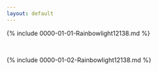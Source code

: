 ```yaml
---
layout: default
---
```


{% include 0000-01-01-Rainbowlight12138.md %}

<br>

{% include 0000-01-02-Rainbowlight12138.md %}

<br>


